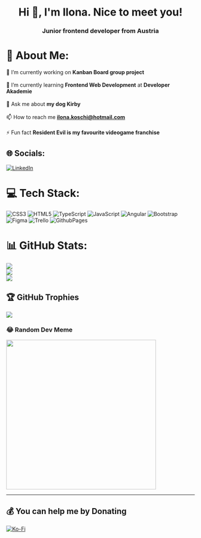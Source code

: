 <h1 align="center">Hi 👋, I'm Ilona. Nice to meet you!</h1>
<h3 align="center">Junior frontend developer from Austria </h3>

# 💫 About Me:
🔭 I’m currently working on **Kanban Board group project**<br><br>
🌱 I’m currently learning **Frontend Web Development** at **Developer Akademie**<br><br>
💬 Ask me about **my dog Kirby**<br><br>
📫 How to reach me **ilona.koschi@hotmail.com**<br><br>
⚡ Fun fact **Resident Evil is my favourite videogame franchise**


## 🌐 Socials:
[![LinkedIn](https://img.shields.io/badge/LinkedIn-%230077B5.svg?logo=linkedin&logoColor=white)](https://linkedin.com/in/ilona-koschi) 

# 💻 Tech Stack:
![CSS3](https://img.shields.io/badge/css3-%231572B6.svg?style=for-the-badge&logo=css3&logoColor=white) ![HTML5](https://img.shields.io/badge/html5-%23E34F26.svg?style=for-the-badge&logo=html5&logoColor=white) ![TypeScript](https://img.shields.io/badge/typescript-%23007ACC.svg?style=for-the-badge&logo=typescript&logoColor=white) ![JavaScript](https://img.shields.io/badge/javascript-%23323330.svg?style=for-the-badge&logo=javascript&logoColor=%23F7DF1E) ![Angular](https://img.shields.io/badge/angular-%23DD0031.svg?style=for-the-badge&logo=angular&logoColor=white) ![Bootstrap](https://img.shields.io/badge/bootstrap-%238511FA.svg?style=for-the-badge&logo=bootstrap&logoColor=white) ![Figma](https://img.shields.io/badge/figma-%23F24E1E.svg?style=for-the-badge&logo=figma&logoColor=white) ![Trello](https://img.shields.io/badge/Trello-%23026AA7.svg?style=for-the-badge&logo=Trello&logoColor=white) ![GithubPages](https://img.shields.io/badge/github%20pages-121013?style=for-the-badge&logo=github&logoColor=white)
# 📊 GitHub Stats:
![](https://github-readme-stats.vercel.app/api?username=blueanoli&theme=prussian&hide_border=true&include_all_commits=true&count_private=false)<br/>
![](https://github-readme-streak-stats.herokuapp.com/?user=blueanoli&theme=prussian&hide_border=true)<br/>
![](https://github-readme-stats.vercel.app/api/top-langs/?username=blueanoli&theme=prussian&hide_border=true&include_all_commits=true&count_private=false&layout=compact)

## 🏆 GitHub Trophies
![](https://github-profile-trophy.vercel.app/?username=blueanoli&theme=nord&no-frame=false&no-bg=true&margin-w=4)

### 😂 Random Dev Meme
<img src='https://randommeme-five.vercel.app/' style="height: 400px;"/>

---
  ## 💰 You can help me by Donating
  [![Ko-Fi](https://img.shields.io/badge/Ko--fi-F16061?style=for-the-badge&logo=ko-fi&logoColor=white)](https://ko-fi.com/blueanoli) 

  
<!-- Proudly created with GPRM ( https://gprm.itsvg.in ) -->
